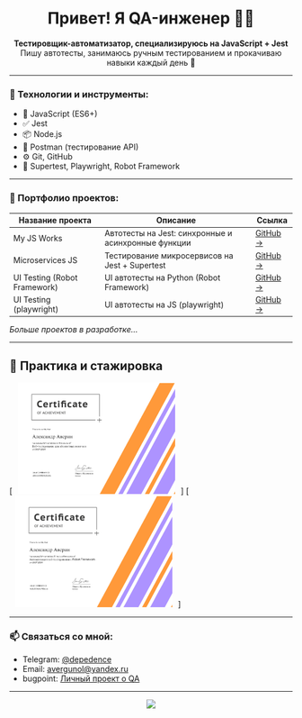 <h1 align="center">Привет! Я QA-инженер 👨‍💻</h1>

<p align="center">
  <b>Тестировщик-автоматизатор, специализируюсь на JavaScript + Jest</b><br>
  Пишу автотесты, занимаюсь ручным тестированием и прокачиваю навыки каждый день 🚀
</p>

---

### 🧰 Технологии и инструменты:

- 📌 JavaScript (ES6+)
- ✅ Jest
- 📦 Node.js
- 📄 Postman (тестирование API)
- ⚙️ Git, GitHub
- 🧪 Supertest, Playwright, Robot Framework

---

### 📂 Портфолио проектов:

| Название проекта             | Описание                                               | Ссылка                                                                     |
|-----------------------------|--------------------------------------------------------|-----------------------------------------------------------------------------|
| My JS Works                 | Автотесты на Jest: синхронные и асинхронные функции    | [GitHub →](https://github.com/depedence/my-js-works)                        |
| Microservices JS            | Тестирование микросервисов на Jest + Supertest         | [GitHub →](https://github.com/depedence/microservices-js)                   |
| UI Testing (Robot Framework)| UI автотесты на Python (Robot Framework)               | [GitHub →](https://github.com/depedence/Portfolio)                          |
| UI Testing (playwright)     | UI автотесты на JS (playwright)                        | [GitHub →](https://github.com/depedence/UI-playwright)                      |

_Больше проектов в разработке..._

---

## 📜 Практика и стажировка

[<img src="/certificate-2.jpg" width="280px" hspace="10px" alt="Сертификат об окончании стажировки»">]
[<img src="/certificate-1.jpg" width="280px" hspace="10px" alt="Сертификат об окончании стажировки»">]

---

### 📫 Связаться со мной:

- Telegram: [@depedence](https://t.me/depedence)
- Email: avergunol@yandex.ru
- bugpoint: [Личный проект о QA](https://t.me/bugpointqa)

---

<p align="center">
  <img src="https://github-readme-stats.vercel.app/api?username=depedence&show_icons=true&theme=radical" />
</p>
